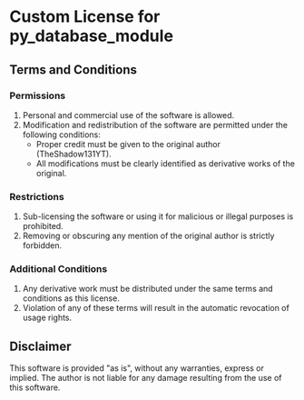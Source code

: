 # Custom License for py_database_module

## **Terms and Conditions**

### **Permissions**
1. Personal and commercial use of the software is allowed.
2. Modification and redistribution of the software are permitted under the following conditions:
   - Proper credit must be given to the original author (TheShadow131YT).
   - All modifications must be clearly identified as derivative works of the original.

### **Restrictions**
1. Sub-licensing the software or using it for malicious or illegal purposes is prohibited.
2. Removing or obscuring any mention of the original author is strictly forbidden.

### **Additional Conditions**
1. Any derivative work must be distributed under the same terms and conditions as this license.
2. Violation of any of these terms will result in the automatic revocation of usage rights.

## **Disclaimer**
This software is provided "as is", without any warranties, express or implied. The author is not liable for any damage resulting from the use of this software.
